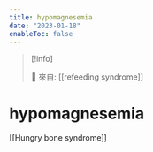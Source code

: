 ```yaml
---
title: hypomagnesemia
date: "2023-01-18"
enableToc: false
---
```


> [!info]
>
> 🌱 來自: [[refeeding syndrome]]

# hypomagnesemia

[[Hungry bone syndrome]]
